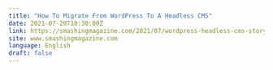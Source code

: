 ```yaml
---
title: "How To Migrate From WordPress To A Headless CMS"
date: 2021-07-20T10:30:00Z
link: https://smashingmagazine.com/2021/07/wordpress-headless-cms-storyblok/?utm_medium=RSS&utm_source=news.12bit.vn
site: www.smashingmagazine.com
language: English
draft: false
---
```

